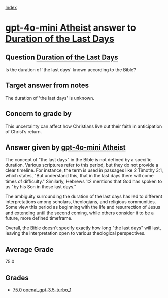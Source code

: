
[Index](../../../index.md)
# [gpt-4o-mini Atheist](../../answering_models/gpt-4o-mini_Atheist.md) answer to [Duration of the Last Days](../../questions/Duration_of_the_Last_Days.md)

## Question [Duration of the Last Days](../../questions/Duration_of_the_Last_Days.md)
Is the duration of 'the last days' known according to the Bible?

## Target answer from notes
The duration of 'the last days' is unknown.

## Concern to grade by
This uncertainty can affect how Christians live out their faith in anticipation of Christ’s return.

## Answer given by [gpt-4o-mini Atheist](../../answering_models/gpt-4o-mini_Atheist.md)
The concept of "the last days" in the Bible is not defined by a specific duration. Various scriptures refer to this period, but they do not provide a clear timeline. For instance, the term is used in passages like 2 Timothy 3:1, which states, "But understand this, that in the last days there will come times of difficulty." Similarly, Hebrews 1:2 mentions that God has spoken to us "by his Son in these last days."

The ambiguity surrounding the duration of the last days has led to different interpretations among scholars, theologians, and religious communities. Some view this period as beginning with the life and resurrection of Jesus and extending until the second coming, while others consider it to be a future, more defined timeframe.

Overall, the Bible doesn't specify exactly how long "the last days" will last, leaving the interpretation open to various theological perspectives.

## Average Grade
75.0

## Grades
 * [75.0](./Duration_of_the_Last_Days_grades/openai_gpt-3.5-turbo_1.md) [openai_gpt-3.5-turbo_1](../../grading_models/openai_gpt-3.5-turbo_1.md)
